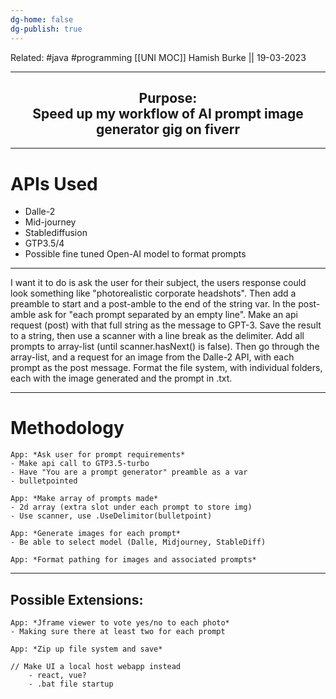 ```yaml
---
dg-home: false
dg-publish: true
---
```

Related: #java #programming 
[[UNI MOC]]
Hamish Burke || 19-03-2023
***


<h2 align="center">
<strong>Purpose: <br>Speed up my workflow of AI prompt image generator gig on fiverr</strong>
</h2>


***

# APIs Used

- Dalle-2
- Mid-journey
- Stablediffusion
- GTP3.5/4
- Possible fine tuned Open-AI model to format prompts

***
I want it to do is ask the user for their subject, the users response could look something like "photorealistic corporate headshots". Then add a preamble to start and a post-amble to the end of the string var. In the post-amble ask for "each prompt separated by an empty line". Make an api request (post) with that full string as the message to GPT-3. Save the result to a string, then use a scanner with a line break as the delimiter. Add all prompts to array-list (until scanner.hasNext() is false). Then go through the array-list, and a request for an image from the Dalle-2 API, with each prompt as the post message. Format the file system, with individual folders, each with the image generated and the prompt in .txt.

***

# Methodology

```
App: *Ask user for prompt requirements* 
- Make api call to GTP3.5-turbo
- Have "You are a prompt generator" preamble as a var
- bulletpointed

App: *Make array of prompts made*
- 2d array (extra slot under each prompt to store img)
- Use scanner, use .UseDelimitor(bulletpoint)

App: *Generate images for each prompt*
- Be able to select model (Dalle, Midjourney, StableDiff) 

App: *Format pathing for images and associated prompts*
```

***

## Possible Extensions:

```
App: *Jframe viewer to vote yes/no to each photo*
- Making sure there at least two for each prompt

App: *Zip up file system and save*
```

```
// Make UI a local host webapp instead
	- react, vue?
	- .bat file startup
```
